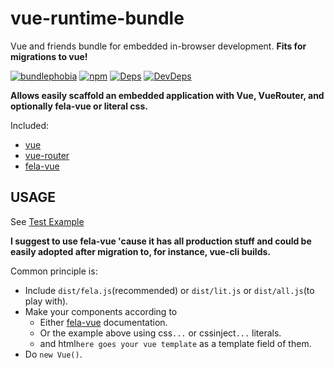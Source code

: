 # vue-runtime-bundle
Vue and friends bundle for embedded in-browser development.
**Fits for migrations to vue!**

[![bundlephobia](https://badgen.net/bundlephobia/minzip/vue-runtime-bundle)](https://bundlephobia.com/result?p=vue-runtime-bundle)  [![npm](https://badgen.net/npm/v/vue-runtime-bundle)](https://www.npmjs.com/package/vue-runtime-bundle) [![Deps](https://david-dm.org/houd1ni/vue-runtime-bundle.svg)](https://david-dm.org/houd1ni/vue-runtime-bundle) [![DevDeps](https://david-dm.org/houd1ni/vue-runtime-bundle/dev-status.svg)](https://david-dm.org/houd1ni/vue-runtime-bundle)

**Allows easily scaffold an embedded application with Vue, VueRouter, and optionally fela-vue or literal css.**

Included:
- [vue](https://github.com/vuejs/vue)
- [vue-router](https://github.com/vuejs/vue-router)
- [fela-vue](https://github.com/houd1ni/fela-vue)


## USAGE

See [Test Example](https://david-dm.org/houd1ni/vue-runtime-bundle/tree/master/test/)

**I suggest to use fela-vue 'cause it has all production stuff and could be easily adopted after migration to, for instance, vue-cli builds.**

Common principle is:
- Include `dist/fela.js`(recommended) or `dist/lit.js` or `dist/all.js`(to play with).
- Make your components according to
  - Either [fela-vue](https://github.com/houd1ni/fela-vue) documentation.
  - Or the example above using css`...` or cssinject`...` literals. 
  - and html`here goes your vue template` as a template field of them.
- Do `new Vue()`.